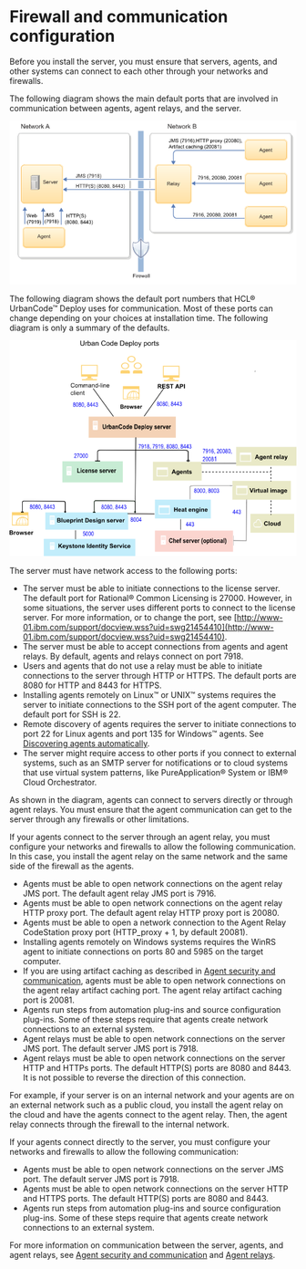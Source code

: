 # Firewall and communication configuration

Before you install the server, you must ensure that servers, agents, and other systems can connect to each other through your networks and firewalls.

The following diagram shows the main default ports that are involved in communication between agents, agent relays, and the server.

![A diagram of the ports that agents, agent relays, and servers use to communicate; these are the same posts in the lists above](../../com.ibm.udeploy.doc/topics/../images/arch_agents_a.png)

The following diagram shows the default port numbers that HCL® UrbanCode™ Deploy uses for communication. Most of these ports can change depending on your choices at installation time. The following diagram is only a summary of the defaults.

![A topology that shows the ports that each part of HCL UrbanCode Deploy uses for communication](../../com.ibm.udeploy.doc/topics/../../com.ibm.udeploy.install.doc/images/urbancode_deployports700.png)

The server must have network access to the following ports:

-   The server must be able to initiate connections to the license server. The default port for Rational® Common Licensing is 27000. However, in some situations, the server uses different ports to connect to the license server. For more information, or to change the port, see [http://www-01.ibm.com/support/docview.wss?uid=swg21454410](http://www-01.ibm.com/support/docview.wss?uid=swg21454410).
-   The server must be able to accept connections from agents and agent relays. By default, agents and relays connect on port 7918.
-   Users and agents that do not use a relay must be able to initiate connections to the server through HTTP or HTTPS. The default ports are 8080 for HTTP and 8443 for HTTPS.
-   Installing agents remotely on Linux™ or UNIX™ systems requires the server to initiate connections to the SSH port of the agent computer. The default port for SSH is 22.
-   Remote discovery of agents requires the server to initiate connections to port 22 for Linux agents and port 135 for Windows™ agents. See [Discovering agents automatically](../../com.ibm.udeploy.doc/topics/agent_discovery.md).
-   The server might require access to other ports if you connect to external systems, such as an SMTP server for notifications or to cloud systems that use virtual system patterns, like PureApplication® System or IBM® Cloud Orchestrator.

As shown in the diagram, agents can connect to servers directly or through agent relays. You must ensure that the agent communication can get to the server through any firewalls or other limitations.

If your agents connect to the server through an agent relay, you must configure your networks and firewalls to allow the following communication. In this case, you install the agent relay on the same network and the same side of the firewall as the agents.

-   Agents must be able to open network connections on the agent relay JMS port. The default agent relay JMS port is 7916.
-   Agents must be able to open network connections on the agent relay HTTP proxy port. The default agent relay HTTP proxy port is 20080.
-   Agents must be able to open a network connection to the Agent Relay CodeStation proxy port \(HTTP\_proxy + 1, by default 20081\).
-   Installing agents remotely on Windows systems requires the WinRS agent to initiate connections on ports 80 and 5985 on the target computer.
-   If you are using artifact caching as described in [Agent security and communication](../../com.ibm.udeploy.doc/topics/arch_agents.md), agents must be able to open network connections on the agent relay artifact caching port. The agent relay artifact caching port is 20081.
-   Agents run steps from automation plug-ins and source configuration plug-ins. Some of these steps require that agents create network connections to an external system.
-   Agent relays must be able to open network connections on the server JMS port. The default server JMS port is 7918.
-   Agent relays must be able to open network connections on the server HTTP and HTTPs ports. The default HTTP\(S\) ports are 8080 and 8443. It is not possible to reverse the direction of this connection.

For example, if your server is on an internal network and your agents are on an external network such as a public cloud, you install the agent relay on the cloud and have the agents connect to the agent relay. Then, the agent relay connects through the firewall to the internal network.

If your agents connect directly to the server, you must configure your networks and firewalls to allow the following communication:

-   Agents must be able to open network connections on the server JMS port. The default server JMS port is 7918.
-   Agents must be able to open network connections on the server HTTP and HTTPS ports. The default HTTP\(S\) ports are 8080 and 8443.
-   Agents run steps from automation plug-ins and source configuration plug-ins. Some of these steps require that agents create network connections to an external system.

For more information on communication between the server, agents, and agent relays, see [Agent security and communication](../../com.ibm.udeploy.doc/topics/arch_agents.md) and [Agent relays](../../com.ibm.udeploy.doc/topics/arch_agent_relays.md).

